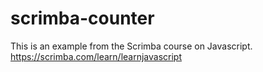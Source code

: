 # scrimba-counter

This is an example from the Scrimba course on Javascript. https://scrimba.com/learn/learnjavascript


